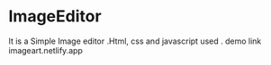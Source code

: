 # ImageEditor
It is a Simple Image editor .Html, css and javascript used . 
demo link imageart.netlify.app
